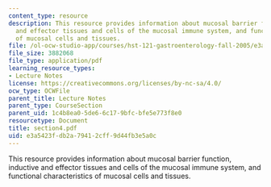 ```yaml
---
content_type: resource
description: This resource provides information about mucosal barrier function, inductive
  and effector tissues and cells of the mucosal immune system, and functional characteristics
  of mucosal cells and tissues.
file: /ol-ocw-studio-app/courses/hst-121-gastroenterology-fall-2005/e3a5423fdb2a79412cff9d44fb3e5a0c_section4.pdf
file_size: 3882068
file_type: application/pdf
learning_resource_types:
- Lecture Notes
license: https://creativecommons.org/licenses/by-nc-sa/4.0/
ocw_type: OCWFile
parent_title: Lecture Notes
parent_type: CourseSection
parent_uid: 1c4b8ea0-5de6-6c17-9bfc-bfe5e773f8e0
resourcetype: Document
title: section4.pdf
uid: e3a5423f-db2a-7941-2cff-9d44fb3e5a0c
---
```

This resource provides information about mucosal barrier function, inductive and effector tissues and cells of the mucosal immune system, and functional characteristics of mucosal cells and tissues.